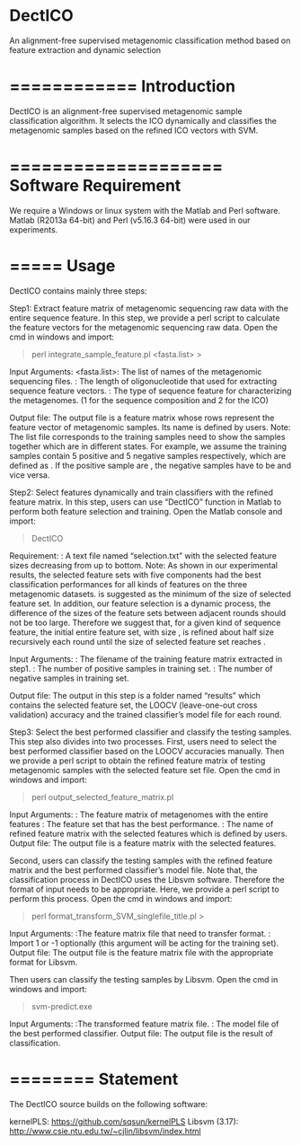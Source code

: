 # DectICO
An alignment-free supervised metagenomic classification method based on feature extraction and dynamic selection

============
Introduction
============

DectICO is an alignment-free supervised metagenomic sample classification algorithm. It selects the ICO dynamically and classifies the metagenomic samples based on the refined ICO vectors with SVM.

====================
Software Requirement
====================

We require a Windows or linux system with the Matlab and Perl software. Matlab (R2013a 64-bit) and Perl (v5.16.3 64-bit) were used in our experiments.

=====
Usage
=====

DectICO contains mainly three steps:

Step1: Extract feature matrix of metagenomic sequencing raw data with the entire sequence feature.
In this step, we provide a perl script to calculate the feature vectors for the metagenomic sequencing raw data. Open the cmd in windows and import:

>perl integrate_sample_feature.pl  <fasta.list>  <k-mer>  <feature type>  >  <output>

Input Arguments:
<fasta.list>: The list of names of the metagenomic sequencing files. 
<k-mer>: The length of oligonucleotide that used for extracting sequence feature vectors.
<feature type>: The type of sequence feature for characterizing the metagenomes. (1 for the sequence composition and 2 for the ICO) 

Output file:
The output file is a feature matrix whose rows represent the feature vector of metagenomic samples. Its name is defined by users.
Note: The list file corresponds to the training samples need to show the samples together which are in different states. For example, we assume the training samples contain 5 positive and 5 negative samples respectively, which are defined as . If the positive sample are  , the negative samples have to be   and vice versa.

Step2: Select features dynamically and train classifiers with the refined feature matrix.
In this step, users can use “DectICO” function in Matlab to perform both feature selection and training. Open the Matlab console and import:

>DectICO

Requirement:
<feature selected ladder file>: A text file named “selection.txt” with the selected feature sizes decreasing from up to bottom. 
Note: As shown in our experimental results, the selected feature sets with five components had the best classification performances for all kinds of features on the three metagenomic datasets.   is suggested as the minimum of the size of selected feature set. In addition, our feature selection is a dynamic process, the difference of the sizes of the feature sets between adjacent rounds should not be too large. Therefore we suggest that, for a given kind of sequence feature, the initial entire feature set, with size  ,  is refined about half size recursively each round until the size of selected feature set reaches  .

Input Arguments:
<the filename of the training feature maxtrix>: The filename of the training feature matrix extracted in step1.
<the number of positive samples>: The number of positive samples in training set.
<the number of negative samples>: The number of negative samples in training set.

Output file:
The output in this step is a folder named “results” which contains the selected feature set, the LOOCV (leave-one-out cross validation) accuracy and the trained classifier’s model file for each round.

Step3: Select the best performed classifier and classify the testing samples.
This step also divides into two processes. First, users need to select the best performed classifier based on the LOOCV accuracies manually. Then we provide a perl script to obtain the refined feature matrix of testing metagenomic samples with the selected feature set file. Open the cmd in windows and import:

>perl output_selected_feature_matrix.pl  <feature matrix>  <features selected>  <output>

Input Arguments:
<feature matrix>: The feature matrix of metagenomes with the entire features
<features selected>: The feature set that has the best performance.
<output>: The name of refined feature matrix with the selected features which is defined by users.
Output file:
The output file is a feature matrix with the selected features.

Second, users can classify the testing samples with the refined feature matrix and the best performed classifier’s model file. 
Note that, the classification process in DectICO uses the Libsvm software. Therefore the format of input needs to be appropriate. Here, we provide a perl script to perform this process. Open the cmd in windows and import:

>perl format_transform_SVM_singlefile_title.pl <testing file>  <parameter>  >  <output>

Input Arguments:
<testing file>:The feature matrix file that need to transfer format.
<parameter>: Import 1 or -1 optionally (this argument will be acting for the training set).
Output file:
The output file is the feature matrix file with the appropriate format for Libsvm.

Then users can classify the testing samples by Libsvm. Open the cmd in windows and import:

> svm-predict.exe  <transformed file>  <model file>  <output>

Input Arguments:
<transformed file>:The transformed feature matrix file.
<model file>: The model file of the best performed classifier.
Output file:
The output file is the result of classification.


========
Statement
========
The DectICO source builds on the following software:

kernelPLS: https://github.com/sqsun/kernelPLS
Libsvm (3.17): http://www.csie.ntu.edu.tw/~cjlin/libsvm/index.html



